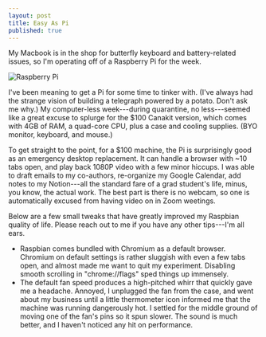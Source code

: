 ```yaml
---
layout: post
title: Easy As Pi
published: true
---
```

My Macbook is in the shop for butterfly keyboard and battery-related issues, so I'm operating off of a Raspberry Pi for the week.

![Raspberry Pi]({{site.baseurl}}/images/raspberrypi.jpg)

I've been meaning to get a Pi for some time to tinker with. (I've always had the strange vision of building a telegraph powered by a potato. Don't ask me why.) My computer-less week---during quarantine, no less---seemed like a great excuse to splurge for the $100 Canakit version, which comes with 4GB of RAM, a quad-core CPU, plus a case and cooling supplies. (BYO monitor, keyboard, and mouse.)

To get straight to the point, for a $100 machine, the Pi is surprisingly good as an emergency desktop replacement. It can handle a browser with ~10 tabs open, and play back 1080P video with a few minor hiccups. I was able to draft emails to my co-authors, re-organize my Google Calendar, add notes to my Notion---all the standard fare of a grad student's life, minus, you know, the actual work. The best part is there is no webcam, so one is automatically excused from having video on in Zoom weetings.

Below are a few small tweaks that have greatly improved my Raspbian quality of life. Please reach out to me if you have any other tips---I'm all ears.

* Raspbian comes bundled with Chromium as a default browser. Chromium on default settings is rather sluggish with even a few tabs open, and almost made me want to quit my experiment. Disabling smooth scrolling in "chrome://flags" sped things up immensely.
* The default fan speed produces a high-pitched whirr that quickly gave me a headache. Annoyed, I unplugged the fan from the case, and went about my business until a little thermometer icon informed me that the machine was running dangerously hot. I settled for the middle ground of moving one of the fan's pins so it spun slower. The sound is much better, and I haven't noticed any hit on performance.
